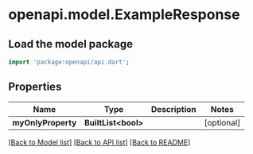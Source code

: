 # openapi.model.ExampleResponse

## Load the model package
```dart
import 'package:openapi/api.dart';
```

## Properties
Name | Type | Description | Notes
------------ | ------------- | ------------- | -------------
**myOnlyProperty** | **BuiltList&lt;bool&gt;** |  | [optional] 

[[Back to Model list]](../README.md#documentation-for-models) [[Back to API list]](../README.md#documentation-for-api-endpoints) [[Back to README]](../README.md)


